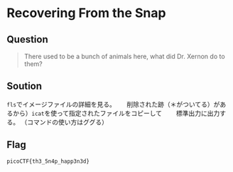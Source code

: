 # Recovering From the Snap

## Question

> There used to be a bunch of animals here, what did Dr. Xernon do to them?   

## Soution 

`fls`でイメージファイルの詳細を見る。　　
削除された跡（＊がついてる）があるから）`icat`を使って指定されたファイルをコピーして　　
標準出力に出力する。
（コマンドの使い方はググる）

## Flag 

`picoCTF{th3_5n4p_happ3n3d}`
